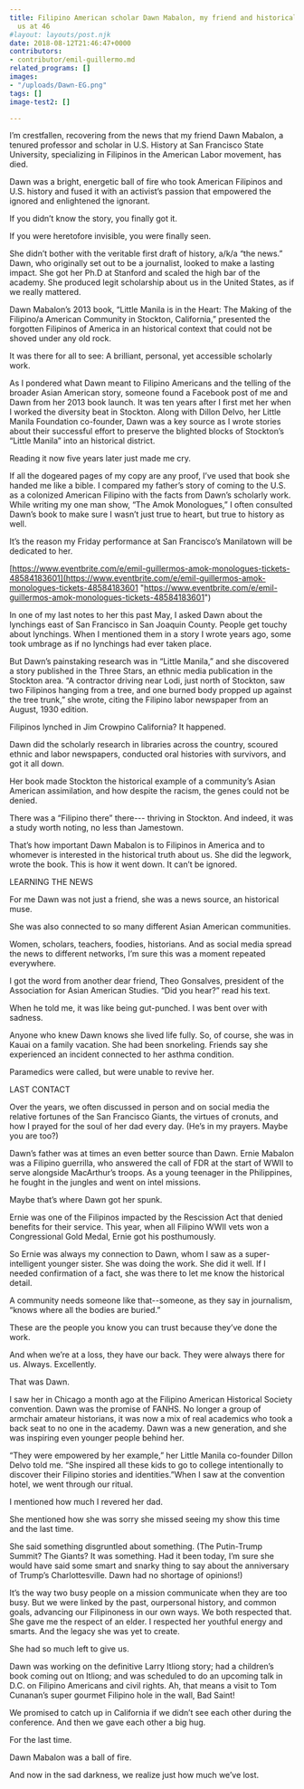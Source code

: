 ```yaml
---
title: Filipino American scholar Dawn Mabalon, my friend and historical muse, leaves
  us at 46
#layout: layouts/post.njk
date: 2018-08-12T21:46:47+0000
contributors:
- contributor/emil-guillermo.md
related_programs: []
images:
- "/uploads/Dawn-EG.png"
tags: []
image-test2: []

---
```

I’m crestfallen, recovering  from the news that my friend Dawn Mabalon, a tenured professor and scholar in U.S. History at San Francisco State University, specializing in Filipinos in the American Labor movement, has died.

Dawn was a bright, energetic ball of fire who took American Filipinos and U.S. history and fused it with an activist’s passion that empowered the ignored and enlightened the ignorant.

If you didn’t know the story, you finally got it.

If you were heretofore invisible, you were finally seen.

She didn’t bother with the veritable first draft of history, a/k/a “the news.” Dawn, who originally set out to be a journalist, looked to make a lasting impact.  She got her Ph.D at Stanford and scaled the high bar of the academy. She produced legit scholarship about us in the United States, as if we really mattered.

Dawn Mabalon’s 2013 book, “Little Manila is in the Heart: The Making of the Filipino/a American Community in Stockton, California,” presented the forgotten Filipinos of America in an historical context that could not be shoved under any old rock.

It was there for all to see: A brilliant, personal, yet accessible scholarly work.

As I pondered what Dawn meant to Filipino Americans and the telling of the broader Asian American story, someone found a Facebook post of me and Dawn from her 2013 book launch. It was ten years after I first met her when I worked the diversity beat in Stockton. Along with Dillon Delvo, her Little Manila Foundation co-founder, Dawn was a key source as I wrote stories about their successful effort to preserve the blighted blocks of Stockton’s “Little Manila” into an historical district.

Reading it now five years later just made me cry.

If all the dogeared pages of my copy are any proof, I’ve used that book she handed me like a bible. I compared my father’s story of coming to the U.S.  as a colonized American Filipino with the facts from Dawn’s scholarly work. While writing my one man show, “The Amok Monologues,” I often consulted Dawn’s book to make sure I wasn’t just true to heart, but true to history as well.

It’s the reason my Friday performance at San Francisco’s Manilatown will be dedicated to her.

[https://www.eventbrite.com/e/emil-guillermos-amok-monologues-tickets-48584183601](https://www.eventbrite.com/e/emil-guillermos-amok-monologues-tickets-48584183601 "https://www.eventbrite.com/e/emil-guillermos-amok-monologues-tickets-48584183601")

In one of my last notes to her this past May, I asked Dawn about the lynchings east of San Francisco in San Joaquin County. People get touchy about lynchings. When I mentioned them in a story I wrote years ago, some took umbrage as if no lynchings had ever taken place.

But Dawn’s painstaking research was in “Little Manila,” and she discovered a  story published in the Three Stars,  an ethnic media publication in the Stockton area.   “A contractor driving near Lodi, just north of Stockton, saw two Filipinos hanging from a tree, and one burned body propped up against the tree trunk,” she wrote, citing the Filipino labor newspaper from an August, 1930 edition.

Filipinos lynched in Jim Crowpino California? It happened.

Dawn did the scholarly research in libraries across the country, scoured ethnic and labor newspapers, conducted oral histories with survivors, and got it all down.

Her book made Stockton the historical example of a community’s Asian American assimilation, and how despite the racism, the genes could not be denied.

There was a “Filipino there” there--- thriving in Stockton. And indeed, it was a study worth noting, no less than Jamestown.

That’s how important Dawn Mabalon is to Filipinos in America and to whomever is interested in the historical truth about us. She did the legwork, wrote the book. This is how it went down. It can’t be ignored.

LEARNING THE NEWS

For me Dawn was not just a friend, she was a news source, an historical muse.

She was also connected to so many different Asian American communities.

Women, scholars, teachers, foodies, historians. And as social media spread the news to different networks, I’m sure this was a moment repeated everywhere.

I got the word from another dear friend, Theo Gonsalves, president of the Association for Asian American Studies. “Did you hear?” read his text.

When he told me, it was like being gut-punched. I was bent over with sadness.

Anyone who knew Dawn knows she lived life fully. So, of course, she was in Kauai on a family vacation. She had been snorkeling. Friends say she experienced an incident connected to her asthma condition.

Paramedics were called, but were unable to revive her.

LAST CONTACT

Over the years, we often discussed in person and on social media the relative fortunes of the San Francisco Giants, the virtues of cronuts, and how I prayed for the soul of her dad every day. (He’s in my prayers. Maybe you are too?)

Dawn’s father was at times an even better source than Dawn. Ernie Mabalon was a Filipino guerrilla, who answered the call of FDR at the start of WWII to serve alongside MacArthur’s troops. As a young teenager in the Philippines, he fought in the jungles and went on intel missions.

Maybe that’s where Dawn got her spunk.

Ernie was one of the Filipinos impacted by the Rescission Act that denied benefits for their service. This year, when all Filipino WWII vets won a Congressional Gold Medal, Ernie got his posthumously.

So Ernie was always my connection to Dawn, whom I saw as a super-intelligent younger sister. She was doing the work. She did it well. If I needed confirmation of a fact, she was there to let me know the historical detail.

A community needs someone like that--someone, as they say in journalism, “knows where all the bodies are buried.”

These are the people you know you can trust because they’ve done the work.

And when we’re at a loss, they have our back. They were always there for us. Always. Excellently.

That was Dawn.

I saw her in Chicago a month ago at the Filipino American Historical Society convention. Dawn was the promise of FANHS. No longer a group of armchair amateur historians, it was now a mix of real academics who took a back seat to no one in the academy. Dawn was a new generation, and she was inspiring even younger people behind her.

“They were empowered by her example,” her Little Manila co-founder Dillon Delvo told me. “She inspired all these kids to go to college intentionally to discover their Filipino stories and identities.”When I saw at the convention hotel,  we went through our ritual.

I mentioned how much I revered her dad.

She mentioned how she was sorry she missed seeing my show this time and the last time.

She said something disgruntled about something. (The Putin-Trump Summit? The Giants? It was something. Had it been today, I’m sure  she would have said some smart and snarky thing to say  about the anniversary of Trump’s Charlottesville. Dawn had no shortage of opinions!)

It’s the way two busy people on a mission communicate when they are too busy. But we were linked by the past, ourpersonal history, and common goals, advancing our Filipinoness in our own ways. We both respected that. She gave me the respect of an elder. I respected her youthful energy and smarts. And the legacy she was yet to create.

She had so much left to give us.

Dawn was working on the definitive Larry Itliong story; had a children’s book coming out on Itliong; and was scheduled to do an upcoming talk in D.C. on Filipino Americans and civil rights. Ah, that means a visit to Tom Cunanan’s super gourmet Filipino hole in the wall, Bad Saint!

We promised to catch up in California if we didn’t see each other during the conference. And then we gave each other a big hug.

For the last time.

Dawn Mabalon was a ball of fire.

And now in the sad darkness, we realize just how much we’ve lost.